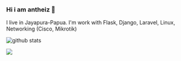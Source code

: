 ### Hi i am antheiz 👋
I live in Jayapura-Papua. I'm work with Flask, Django, Laravel, Linux, Networking (Cisco, Mikrotik)

![github stats](https://github-readme-stats.vercel.app/api?username=antheiz&show_icons=true)

<!--
- 🔭 I'm currently working on my personal projects with *flask* and *django*
- 🌱 I'm currently learning Python for *web development*, *network automation* and *Arduino (IoT)*
- 😄 I'm natively speak Indonesian and little can speak english.
- 📫 You can contact me: Telegram : [@antroytheiz](https://t.me/antroytheiz)
- 📝 You can check <a href="http://theisandatu.com">my personal website</a> to see my notes.
-->

<img src="https://github-readme-stats.vercel.app/api/top-langs/?username=antheiz&theme=vue">


